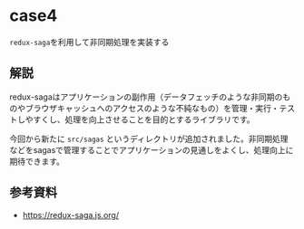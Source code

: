 # case4

`redux-saga`を利用して非同期処理を実装する

## 解説

redux-sagaはアプリケーションの副作用（データフェッチのような非同期のものやブラウザキャッシュへのアクセスのような不純なもの）を管理・実行・テストしやすくし、処理を向上させることを目的とするライブラリです。

今回から新たに `src/sagas` というディレクトリが追加されました。非同期処理などをsagasで管理することでアプリケーションの見通しをよくし、処理向上に期待できます。

## 参考資料

- https://redux-saga.js.org/
